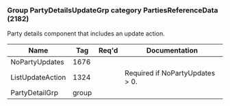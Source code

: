 ### Group PartyDetailsUpdateGrp category PartiesReferenceData (2182)

Party details component that includes an update action.

| Name             | Tag   | Req'd | Documentation                   |
|------------------|-------|----------|---------------------------------|
| NoPartyUpdates   | 1676  |       |                                 |
| ListUpdateAction | 1324  |       | Required if NoPartyUpdates > 0. |
| PartyDetailGrp   | group |       |                                 |

